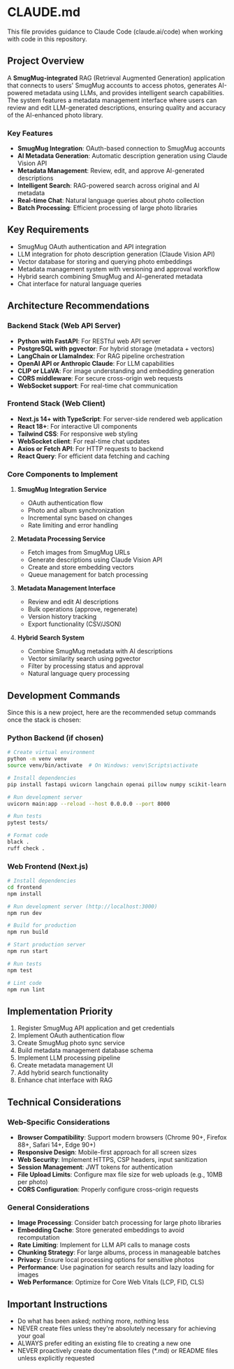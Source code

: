# CLAUDE.md

This file provides guidance to Claude Code (claude.ai/code) when working with code in this repository.

## Project Overview
A **SmugMug-integrated** RAG (Retrieval Augmented Generation) application that connects to users' SmugMug accounts to access photos, generates AI-powered metadata using LLMs, and provides intelligent search capabilities. The system features a metadata management interface where users can review and edit LLM-generated descriptions, ensuring quality and accuracy of the AI-enhanced photo library.

### Key Features
- **SmugMug Integration**: OAuth-based connection to SmugMug accounts
- **AI Metadata Generation**: Automatic description generation using Claude Vision API
- **Metadata Management**: Review, edit, and approve AI-generated descriptions
- **Intelligent Search**: RAG-powered search across original and AI metadata
- **Real-time Chat**: Natural language queries about photo collection
- **Batch Processing**: Efficient processing of large photo libraries

## Key Requirements
- SmugMug OAuth authentication and API integration
- LLM integration for photo description generation (Claude Vision API)
- Vector database for storing and querying photo embeddings
- Metadata management system with versioning and approval workflow
- Hybrid search combining SmugMug and AI-generated metadata
- Chat interface for natural language queries

## Architecture Recommendations

### Backend Stack (Web API Server)
- **Python with FastAPI**: For RESTful web API server
- **PostgreSQL with pgvector**: For hybrid storage (metadata + vectors)
- **LangChain or LlamaIndex**: For RAG pipeline orchestration
- **OpenAI API or Anthropic Claude**: For LLM capabilities
- **CLIP or LLaVA**: For image understanding and embedding generation
- **CORS middleware**: For secure cross-origin web requests
- **WebSocket support**: For real-time chat communication

### Frontend Stack (Web Client)
- **Next.js 14+ with TypeScript**: For server-side rendered web application
- **React 18+**: For interactive UI components
- **Tailwind CSS**: For responsive web styling
- **WebSocket client**: For real-time chat updates
- **Axios or Fetch API**: For HTTP requests to backend
- **React Query**: For efficient data fetching and caching

### Core Components to Implement

1. **SmugMug Integration Service**
   - OAuth authentication flow
   - Photo and album synchronization
   - Incremental sync based on changes
   - Rate limiting and error handling

2. **Metadata Processing Service**
   - Fetch images from SmugMug URLs
   - Generate descriptions using Claude Vision API
   - Create and store embedding vectors
   - Queue management for batch processing

3. **Metadata Management Interface**
   - Review and edit AI descriptions
   - Bulk operations (approve, regenerate)
   - Version history tracking
   - Export functionality (CSV/JSON)

4. **Hybrid Search System**
   - Combine SmugMug metadata with AI descriptions
   - Vector similarity search using pgvector
   - Filter by processing status and approval
   - Natural language query processing

## Development Commands

Since this is a new project, here are the recommended setup commands once the stack is chosen:

### Python Backend (if chosen)
```bash
# Create virtual environment
python -m venv venv
source venv/bin/activate  # On Windows: venv\Scripts\activate

# Install dependencies
pip install fastapi uvicorn langchain openai pillow numpy scikit-learn pgvector sqlalchemy

# Run development server
uvicorn main:app --reload --host 0.0.0.0 --port 8000

# Run tests
pytest tests/

# Format code
black .
ruff check .
```

### Web Frontend (Next.js)
```bash
# Install dependencies
cd frontend
npm install

# Run development server (http://localhost:3000)
npm run dev

# Build for production
npm run build

# Start production server
npm run start

# Run tests
npm test

# Lint code
npm run lint
```

## Implementation Priority

1. Register SmugMug API application and get credentials
2. Implement OAuth authentication flow
3. Create SmugMug photo sync service
4. Build metadata management database schema
5. Implement LLM processing pipeline
6. Create metadata management UI
7. Add hybrid search functionality
8. Enhance chat interface with RAG

## Technical Considerations

### Web-Specific Considerations
- **Browser Compatibility**: Support modern browsers (Chrome 90+, Firefox 88+, Safari 14+, Edge 90+)
- **Responsive Design**: Mobile-first approach for all screen sizes
- **Web Security**: Implement HTTPS, CSP headers, input sanitization
- **Session Management**: JWT tokens for authentication
- **File Upload Limits**: Configure max file size for web uploads (e.g., 10MB per photo)
- **CORS Configuration**: Properly configure cross-origin requests

### General Considerations
- **Image Processing**: Consider batch processing for large photo libraries
- **Embedding Cache**: Store generated embeddings to avoid recomputation
- **Rate Limiting**: Implement for LLM API calls to manage costs
- **Chunking Strategy**: For large albums, process in manageable batches
- **Privacy**: Ensure local processing options for sensitive photos
- **Performance**: Use pagination for search results and lazy loading for images
- **Web Performance**: Optimize for Core Web Vitals (LCP, FID, CLS)

## Important Instructions
- Do what has been asked; nothing more, nothing less
- NEVER create files unless they're absolutely necessary for achieving your goal
- ALWAYS prefer editing an existing file to creating a new one
- NEVER proactively create documentation files (*.md) or README files unless explicitly requested